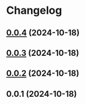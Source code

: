 # Changelog

## [0.0.4](https://github.com/LiuWenXing1996/parallel-wait-run/compare/v0.0.3...v0.0.4) (2024-10-18)

## [0.0.3](https://github.com/LiuWenXing1996/parallel-wait-run/compare/v0.0.2...v0.0.3) (2024-10-18)

## [0.0.2](https://github.com/LiuWenXing1996/parallel-wait-run/compare/v0.0.1...v0.0.2) (2024-10-18)

## 0.0.1 (2024-10-18)

